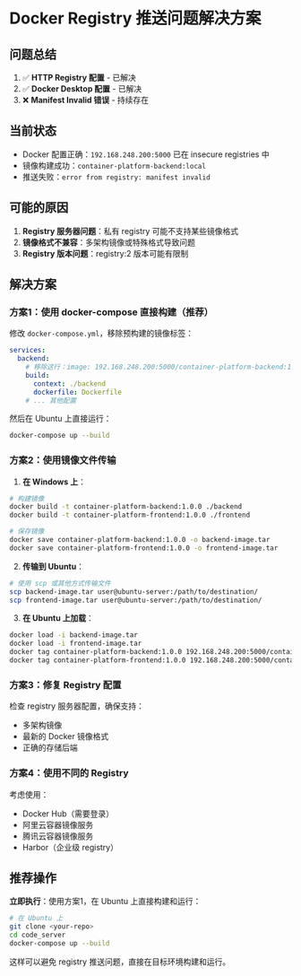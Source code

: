# Docker Registry 推送问题解决方案

## 问题总结

1. ✅ **HTTP Registry 配置** - 已解决
2. ✅ **Docker Desktop 配置** - 已解决  
3. ❌ **Manifest Invalid 错误** - 持续存在

## 当前状态

- Docker 配置正确：`192.168.248.200:5000` 已在 insecure registries 中
- 镜像构建成功：`container-platform-backend:local`
- 推送失败：`error from registry: manifest invalid`

## 可能的原因

1. **Registry 服务器问题**：私有 registry 可能不支持某些镜像格式
2. **镜像格式不兼容**：多架构镜像或特殊格式导致问题
3. **Registry 版本问题**：registry:2 版本可能有限制

## 解决方案

### 方案1：使用 docker-compose 直接构建（推荐）

修改 `docker-compose.yml`，移除预构建的镜像标签：

```yaml
services:
  backend:
    # 移除这行：image: 192.168.248.200:5000/container-platform-backend:1.0.0
    build:
      context: ./backend
      dockerfile: Dockerfile
    # ... 其他配置
```

然后在 Ubuntu 上直接运行：
```bash
docker-compose up --build
```

### 方案2：使用镜像文件传输

1. **在 Windows 上**：
```bash
# 构建镜像
docker build -t container-platform-backend:1.0.0 ./backend
docker build -t container-platform-frontend:1.0.0 ./frontend

# 保存镜像
docker save container-platform-backend:1.0.0 -o backend-image.tar
docker save container-platform-frontend:1.0.0 -o frontend-image.tar
```

2. **传输到 Ubuntu**：
```bash
# 使用 scp 或其他方式传输文件
scp backend-image.tar user@ubuntu-server:/path/to/destination/
scp frontend-image.tar user@ubuntu-server:/path/to/destination/
```

3. **在 Ubuntu 上加载**：
```bash
docker load -i backend-image.tar
docker load -i frontend-image.tar
docker tag container-platform-backend:1.0.0 192.168.248.200:5000/container-platform-backend:1.0.0
docker tag container-platform-frontend:1.0.0 192.168.248.200:5000/container-platform-frontend:1.0.0
```

### 方案3：修复 Registry 配置

检查 registry 服务器配置，确保支持：
- 多架构镜像
- 最新的 Docker 镜像格式
- 正确的存储后端

### 方案4：使用不同的 Registry

考虑使用：
- Docker Hub（需要登录）
- 阿里云容器镜像服务
- 腾讯云容器镜像服务
- Harbor（企业级 registry）

## 推荐操作

**立即执行**：使用方案1，在 Ubuntu 上直接构建和运行：

```bash
# 在 Ubuntu 上
git clone <your-repo>
cd code_server
docker-compose up --build
```

这样可以避免 registry 推送问题，直接在目标环境构建和运行。
